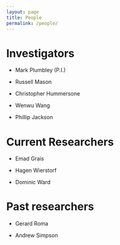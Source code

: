 ```yaml
---
layout: page
title: People
permalink: /people/
---
```


# Investigators

- Mark Plumbley (P.I.)

- Russell Mason

- Christopher Hummersone

- Wenwu Wang

- Phillip Jackson


# Current Researchers

- Emad Grais

- Hagen Wierstorf

- Dominic Ward

# Past researchers

- Gerard Roma

- Andrew Simpson
